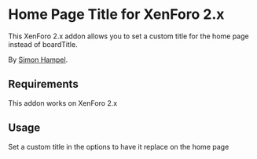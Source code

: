 Home Page Title for XenForo 2.x
===============================

This XenForo 2.x addon allows you to set a custom title for the home page instead of boardTitle.

By [Simon Hampel](https://twitter.com/SimonHampel).

Requirements
------------

This addon works on XenForo 2.x

Usage
-----

Set a custom title in the options to have it replace on the home page